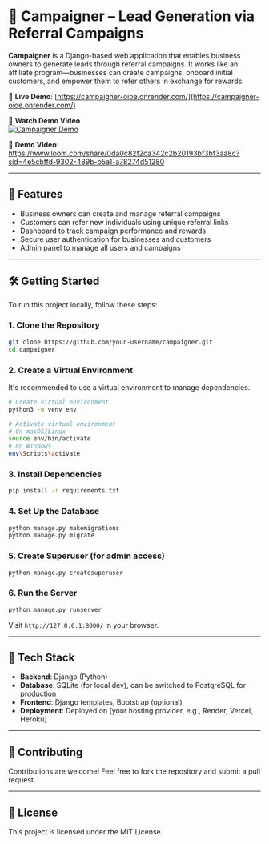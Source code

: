 # 📢 Campaigner – Lead Generation via Referral Campaigns

**Campaigner** is a Django-based web application that enables business owners to generate leads through referral campaigns. It works like an affiliate program—businesses can create campaigns, onboard initial customers, and empower them to refer others in exchange for rewards.

🚀 **Live Demo**: [https://campaigner-oioe.onrender.com/](https://campaigner-oioe.onrender.com/)

🎥 **Watch Demo Video**  
[![Campaigner Demo](https://www.loom.com/share/0da0c82f2ca342c2b20193bf3bf3aa8c?sid=4e5cbffd-9302-489b-b5a1-a78274d51280)](https://www.loom.com/share/0da0c82f2ca342c2b20193bf3bf3aa8c?sid=4e5cbffd-9302-489b-b5a1-a78274d51280)


🚀 **Demo Video**: https://www.loom.com/share/0da0c82f2ca342c2b20193bf3bf3aa8c?sid=4e5cbffd-9302-489b-b5a1-a78274d51280

---

## 🌟 Features

- Business owners can create and manage referral campaigns
- Customers can refer new individuals using unique referral links
- Dashboard to track campaign performance and rewards
- Secure user authentication for businesses and customers
- Admin panel to manage all users and campaigns

---

## 🛠️ Getting Started

To run this project locally, follow these steps:

### 1. Clone the Repository

```bash
git clone https://github.com/your-username/campaigner.git
cd campaigner
```

### 2. Create a Virtual Environment

It's recommended to use a virtual environment to manage dependencies.

```bash
# Create virtual environment
python3 -m venv env

# Activate virtual environment
# On macOS/Linux
source env/bin/activate
# On Windows
env\Scripts\activate
```

### 3. Install Dependencies

```bash
pip install -r requirements.txt
```

### 4. Set Up the Database

```bash
python manage.py makemigrations
python manage.py migrate
```

### 5. Create Superuser (for admin access)

```bash
python manage.py createsuperuser
```

### 6. Run the Server

```bash
python manage.py runserver
```

Visit `http://127.0.0.1:8000/` in your browser.

---

## 🧾 Tech Stack

- **Backend**: Django (Python)
- **Database**: SQLite (for local dev), can be switched to PostgreSQL for production
- **Frontend**: Django templates, Bootstrap (optional)
- **Deployment**: Deployed on [your hosting provider, e.g., Render, Vercel, Heroku]

---

## 🤝 Contributing

Contributions are welcome! Feel free to fork the repository and submit a pull request.

---

## 📄 License

This project is licensed under the MIT License.
